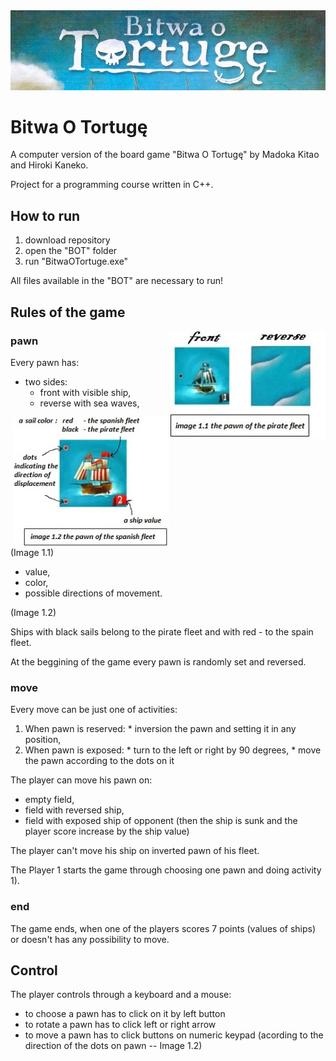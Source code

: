 
<img src="https://github.com/bsobocki/BitwaOTortuge/blob/master/images/title.jpg" />

# Bitwa O Tortugę
A computer version of the board game "Bitwa O Tortugę" by Madoka Kitao and Hiroki Kaneko.

Project for a programming course written in C++.
## How to run 
1) download repository
2) open the "BOT" folder
3) run "BitwaOTortuge.exe"

All files available in the "BOT" are necessary to run!

## Rules of the game

<img src="https://github.com/bsobocki/BitwaOTortuge/blob/master/images/pirate.jpg" align="right" width="250"/>

### pawn
  
Every pawn has:
  - two sides: 
    * front with visible ship,
    * reverse with sea waves,
  
<img src="https://github.com/bsobocki/BitwaOTortuge/blob/master/images/spanish.jpg" align="right" width="250"/> 
   
  (Image 1.1)

  - value, 
  - color,
  - possible directions of movement. 
  
  (Image 1.2)
  
Ships with black sails belong to the pirate fleet and with red - to the spain fleet.

At the beggining of the game every pawn is randomly set and reversed.

### move

Every move can be just one of activities:
  1) When pawn is reserved:
    * inversion the pawn and setting it in any position,
  2) When pawn is exposed:
    * turn to the left or right by 90 degrees,
    * move the pawn according to the dots on it
    
 The player can move his pawn on:
  - empty field,
  - field with reversed ship,
  - field with exposed ship of opponent (then the ship is sunk and the player score increase by the ship value)
    
 The player can't move his ship on inverted pawn of his fleet.
 
 The Player 1 starts the game through choosing one pawn and doing activity 1).
 
 ### end
 
 The game ends, when one of the players scores 7 points (values of ships) or doesn't has any possibility to move. 

## Control

The player controls through a keyboard and a mouse:
  - to choose a pawn has to click on it by left button
  - to rotate a pawn has to click left or right arrow
  - to move a pawn has to click buttons on numeric keypad (acording to the direction of the dots on pawn -- Image 1.2)
  
